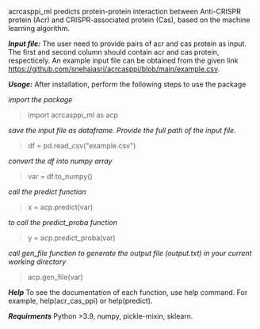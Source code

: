 
acrcasppi_ml predicts protein-protein interaction between Anti-CRISPR protein (Acr) and CRISPR-associated protein (Cas), 
based on the machine learning algorithm.

***Input file:***
The user need to provide pairs of acr and cas protein as input. The first and second column should contain acr and cas 
protein, respecticely.
An example input file can be obtained from the given link https://github.com/snehaiasri/acrcasppi/blob/main/example.csv.

***Usage:***
After installation, perform the following steps to use the package

*import the package*
>import acrcasppi_ml as acp

*save the input file as dataframe. Provide the full path of the input file.*
> df = pd.read_csv("example.csv")

*convert the df into numpy array*
> var = df.to_numpy()

*call the predict function*
> x = acp.predict(var)

*to call the predict_proba function*
> y = acp.predict_proba(var)

*call gen_file function to generate the output file (output.txt) in your current working directory*
> acp.gen_file(var)

***Help***
To see the documentation of each function, use help command. For example, help(acr_cas_ppi) or help(predict).

***Requirments***
Python >3.9,
numpy,
pickle-mixin,
sklearn.




